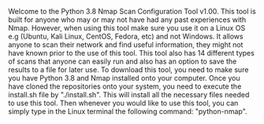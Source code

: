 Welcome to the Python 3.8 Nmap Scan Configuration Tool v1.00. This tool is built for anyone who may or may not have had any past experiences with Nmap. However, when using this tool make sure you use it on a Linux OS e.g (Ubuntu, Kali Linux, CentOS, Fedora, etc) and not Windows. It allows anyone to scan their network and find useful information, they might not have known prior to the use of this tool. This tool also has 14 different types of scans that anyone can easily run and also has an option to save the results to a file for later use. To download this tool, you need to make sure you have Python 3.8 and Nmap installed onto your computer. Once you have cloned the repositories onto your system, you need to execute the install.sh file by "./install.sh". This will install all the necessary files needed to use this tool. Then whenever you would like to use this tool, you can simply type in the Linux terminal the following command: "python-nmap".

